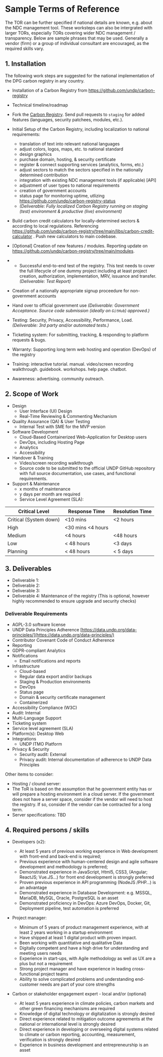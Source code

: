 # Sample Terms of Reference
The TOR can be further specified if national details are known, e.g. about the NDC management tool. 
These worksteps can also be intergrated with larger TORs, especially TORs covering wider NDC management / transparency. Below are sample phrases that may be used. Generally a vendor (firm) or a group of individual consultant are encouraged, as the required skills vary. 

## 1. Installation
The following work steps are suggested for the national implementation of the DPG carbon registry in any country.

- Installation of a Carbon Registry from https://github.com/undp/carbon-registry

- Technical timeline/roadmap
- Fork the [Carbon Registry](https://github.com/undp/carbon-registry). Send pull requests to `staging` for added features (languages, security patchees, modules, etc.). 

- Initial Setup of the Carbon Registry, including localization to national requirements:
	- translation of text into relevant national languages
	- adjust colors, logos, maps, etc. to national standard
	- design graphics
	- purchase domain, hosting, & security certificate
	- register & connect supporting services (analytics, forms, etc.)
	- adjust sectors to match the sectors specified in the nationally determined contribution 
	- integration with existing NDC management tools (if applicable) [API]
	- adjustment of user types to national requirements
	- creation of government accounts
	- status page for monitoring uptime, utlizing https://github.com/undp/carbon-registry-status 
	- *(Deliverable: Fully localized Carbon Registry running on staging (test) environment & productive (live) environment)*
 
- Build carbon credit calculators for locally-determined sectors & according to local regulations. Referencing https://github.com/undp/carbon-registry/tree/main/libs/carbon-credit-calculator . Push new calculators to main codebase.
- [Optional] Creation of new features / modules. Reporting update on https://github.com/undp/carbon-registry/tree/main/modules.
- - Successful end-to-end test of the registry. This test needs to cover the full lifecycle of one dummy project including at least project creation, authorization, implementation, MRV, issuance and transfer. 
*(Deliverable: Test Report)*
- Creation of a nationally appropriate signup proceedure for non-government accounts
- Hand over to official government use
*(Deliverable: Government Acceptance. Source code submission (ideally on `GitHub`) approved.)*
- Testing: Security, Privacy, Accessibility, Performance, Load. *(Deliverable: 3rd party and/or automated tests.)*
- Ticketing system: For submitting, tracking, & responding to platform requests & bugs.
- Warranty: Supporting long term web hosting and operation (DevOps) of the registry
- Training: interactive tutorial. manual. video/screen recording walkthrough. guidebook. workshops. help page. chatbot.
- Awareness: advertising. community outreach.

## 2. Scope of Work
-	Design
	-	User Interface (UI) Design
	-	Real-Time Reviewing & Commenting Mechanism
-	Quality Assurance (QA) & User Testing
	-	Internal Test with SME for the MVP version
-	Software Development
	-	Cloud-Based Containerized Web-Application for Desktop users
	-	DevOps, including Hosting Page
	-	Analytics
	-	Accessibility
-	Handover & Training
	-	Video/screen recording walkthrough
	-	Source code to be submitted to the official UNDP GitHub repository with full source documentation, use cases, and functional requirements.
-	Support & Maintenance
	-	x months of maintenance 
	-	y days per month are required
	-	Service Level Agreement (SLA): 


|Critical Level|	Response Time|	Resolution Time|
|---|---|---|
|Critical (System down)|	<10 mins|	<2 hours|
High|	<30 mins	<4 hours|
Medium| 	<4 hours|	<48 hours|
Low|	< 48 hours|	<3 days|
Planning| 	< 48 hours|	< 5 days|



## 3. Deliverables
- Deliverable 1: 
- Deliverable 2:
- Deliverable 3:
- Deliverable 4: Maintenance of the registry (This is optional, however highly recommended to ensure upgrade and security checks)

### Deliverable Requirements

- AGPL-3.0 software license
- UNDP Data Principles Adherence [https://data.undp.org/data-principles/](https://data.undp.org/data-principles/)
- Contributor Covenant Code of Conduct Adherence
- Reporting
- GDPR-compliant Analytics
- Notifications
  - Email notifications and reports
- Infrastructure
  - Cloud-based
  - Regular data export and/or backups
  - Staging & Production environments
  - DevOps
  - Status page
  - Domain & security certificate management
  - Containerized
- Accessibility Compliance (W3C)
- Audit: Internal
- Multi-Language Support
- Ticketing system
- Service level agreement (SLA)
- Platform(s): Desktop Web
- Integrations
  - UNDP ITMO Platform
- Privacy & Security
  - Security audit: External
  - Privacy audit: Internal documentation of adherence to UNDP Data Principles

Other items to consider:
- Hosting / clound server:
- 	The ToR is based on the assumption that he government entity has or will prepare a hosting environment in a cloud server. If the government does not have a server space, consider if the vendor will need to host the registry. If so, consider if the vendor can be contracted for a long term. 
- 	Server specifications: TBD 

## 4. Required persons / skills
 - Developers (x2): 
	 - At least 5 years of previous working experience in Web development with front-end and back-end is required; 
	 - Previous experience with human-centered design and agile software development and methodology is preferred;
	 - Demonstrated experience in JavaScript, Html5, CSS3, (Angular; ReactJS; Vue.JS…) for front end development is strongly preferred
	 - Proven previous experience in API programming (NodeJS /PHP…) is an advantage
	 - Demonstrated experience in Database Development: e.g. MSSQL, MariaDB, MySQL, Oracle, PostgreSQL is an asset
	 - Demonstrated proficiency in DevOps: Azure DevOps, Docker, Git, Deployment pipeline, test automation is preferred
 - Project manager: 
	 - Minimum of 5 years of product management experience, with at least 2 years working in a startup environment
	 - Have shipped at least 1 digital product with proven impact.
	 - Been working with quantitative and qualitative Data
	 - Digitally competent and have a high drive for understanding and meeting users needs
	 - Experience in start-ups, with Agile methodology as well as UX are a plus but not a requirement
	 - Strong project manager and have experience in leading cross-functional project teams
	 - Ability to solve complicated problems and understanding end-customer needs are part of your core strengths

 - Carbon or stakeholder engagement expert - local and/or (optional)
 	- At least 5 years experience in climate policies, carbon markets and other green financing mechanisms are required
 	- Knowledge of digital technology or digitalization is strongly desired
 	- Direct experience related to mitigation outcome agreements at the national or international level is strongly desired
 	- Direct experience in developing or overseeing digital systems related to climate or carbon reporting, accounting, measurement, verification is strongly desired
 	- Experience in business development and entrepreneurship is an asset
